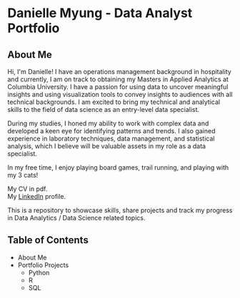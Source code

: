 # Danielle Myung - Data Analyst Portfolio

## About Me
Hi, I'm Danielle! I have an operations management background in hospitality and currently, I am on track to obtaining my Masters in Applied Analytics at Columbia University. I have a passion for using data to uncover meaningful insights and using visualization tools to convey insights to audiences with all technical backgrounds. I am excited to bring my technical and analytical skills to the field of data science as an entry-level data specialist.

During my studies, I honed my ability to work with complex data and developed a keen eye for identifying patterns and trends. I also gained experience in laboratory techniques, data management, and statistical analysis, which I believe will be valuable assets in my role as a data specialist.

In my free time, I enjoy playing board games, trail running, and playing with my 3 cats!

My CV in pdf. <br>
My [LinkedIn](https://www.linkedin.com/in/danielle-myung-data-analyst/) profile. 

This is a repository to showcase skills, share projects and track my progress in Data Analytics / Data Science related topics.

## Table of Contents
- About Me
- Portfolio Projects
  - Python
  - R
  - SQL
